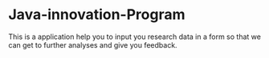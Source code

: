 # Java-innovation-Program
This is a application help you to input you research data in a form so that we can get to further analyses and give you feedback.

